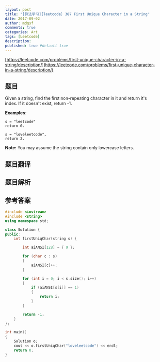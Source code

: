```yaml
---
layout: post
title: "[算法学习][leetcode] 387 First Unique Character in a String"
date: 2017-09-02
author: mdgsf
comments: true
categories: Art
tags: [Leetcode]
description:
published: true #default true
---
```


[https://leetcode.com/problems/first-unique-character-in-a-string/description/](https://leetcode.com/problems/first-unique-character-in-a-string/description/)

## 题目

 Given a string, find the first non-repeating character in it and return it's index. If it doesn't exist, return -1.

**Examples:**

```
s = "leetcode"
return 0.

s = "loveleetcode",
return 2.
```

**Note:** You may assume the string contain only lowercase letters.

## 题目翻译

## 题目解析

## 参考答案

```c++
#include <iostream>
#include <string>
using namespace std;

class Solution {
public:
    int firstUniqChar(string s) {

        int aiANSI[128] = { 0 };

        for (char c : s)
        {
            aiANSI[c]++;
        }

        for (int i = 0; i < s.size(); i++)
        {
            if (aiANSI[s[i]] == 1)
            {
                return i;
            }
        }

        return -1;
    }
};

int main()
{
    Solution o;
    cout << o.firstUniqChar("loveleetcode") << endl;
    return 0;
}
```
